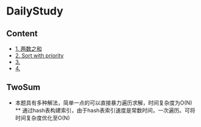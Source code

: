 # DailyStudy

## Content
<!-- vim-markdown-toc GFM -->
* [1. 两数之和](#TwoSum)
* [2. Sort with priority](#SortWithPriority)
* [3.](#3.)
* [4.](#4.)
<!-- vim-markdown-toc -->

## TwoSum
* 本题具有多种解法，简单一点的可以直接暴力遍历求解，时间复杂度为O(N)
  ** 通过hash表构建索引，由于hash表索引速度是常数时间，一次遍历。可将时间复杂度优化至O(N)

